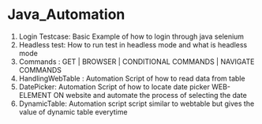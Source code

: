 # Java_Automation
1) Login Testcase: Basic Example of how to login through java selenium
2) Headless test: How to run test in headless mode and what is headless mode
3) Commands : GET | BROWSER | CONDITIONAL COMMANDS | NAVIGATE COMMANDS 
4) HandlingWebTable : Automation Script of how to read data from table 
5) DatePicker: Automation Script of how to locate date picker WEB-ELEMENT ON website and automate the process of selecting the date
6) DynamicTable: Automation script script similar to webtable but gives the value of dynamic table everytime 
